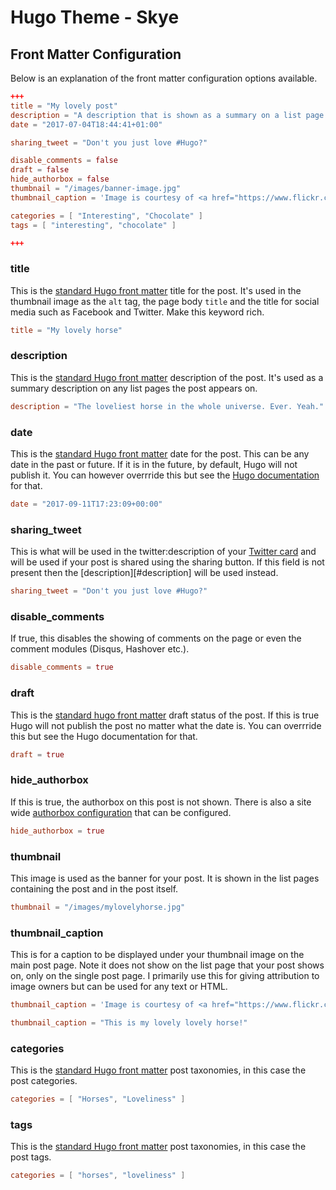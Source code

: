# Hugo Theme - Skye

## Front Matter Configuration

Below is an explanation of the front matter configuration options available.

``` toml
+++
title = "My lovely post"
description = "A description that is shown as a summary on a list page."
date = "2017-07-04T18:44:41+01:00"

sharing_tweet = "Don't you just love #Hugo?" 

disable_comments = false
draft = false
hide_authorbox = false
thumbnail = "/images/banner-image.jpg"
thumbnail_caption = 'Image is courtesy of <a href="https://www.flickr.com/photos/aniceflickrprofile" alt="A Nice Flickr Profile Page">A nice profile</a> used under <a href="https://creativecommons.org/licenses/by/2.0/" alt="Creative Commons Attribution 2.0 Generic (CC BY 2.0) licence">Creative Commons Attribution 2.0 Generic (CC BY 2.0)</a> licence.'

categories = [ "Interesting", "Chocolate" ]
tags = [ "interesting", "chocolate" ]

+++
```

### title

This is the [standard Hugo front matter][hugo-front-matter-docs] title for the post. It's used in the thumbnail image as the `alt` tag, the page body `title` and the title for social media such as Facebook and Twitter. Make this keyword rich.

``` toml
title = "My lovely horse"
```

### description

This is the [standard Hugo front matter][hugo-front-matter-docs] description of the post. It's used as a summary description on any list pages the post appears on.

``` toml
description = "The loveliest horse in the whole universe. Ever. Yeah."
```

### date

This is the [standard Hugo front matter][hugo-front-matter-docs] date for the post. This can be any date in the past or future. If it is in the future, by default, Hugo will not publish it. You can however overrride this but see the [Hugo documentation][hugo-cli-docs] for that.

``` toml
date = "2017-09-11T17:23:09+00:00"
```

### sharing_tweet

This is what will be used in the twitter:description of your [Twitter card][twitter-card-summary] and will be used if your post is shared using the sharing button. If this field is not present then the [description][#description] will be used instead.

``` toml
sharing_tweet = "Don't you just love #Hugo?"
```

### disable_comments

If true, this disables the showing of comments on the page or even the comment modules (Disqus, Hashover etc.).

``` toml
disable_comments = true
``` 

### draft

This is the [standard hugo front matter][hugo-front-matter-docs] draft status of the post. If this is true Hugo will not publish the post no matter what the date is. You can overrride this but see the Hugo documentation for that.

``` toml
draft = true
```

### hide_authorbox

If this is true, the authorbox on this post is not shown. There is also a site wide [authorbox configuration][site-config-authorbox] that can be configured.

``` toml
hide_authorbox = true
```

### thumbnail

This image is used as the banner for your post. It is shown in the list pages containing the post and in the post itself.

``` toml
thumbnail = "/images/mylovelyhorse.jpg"
```

### thumbnail_caption 

This is for a caption to be displayed under your thumbnail image on the main post page. Note it does not show on the list page that your post shows on, only on the single post page. I primarily use this for giving attribution to image owners but can be used for any text or HTML.

``` toml
thumbnail_caption = 'Image is courtesy of <a href="https://www.flickr.com/photos/aniceflickrprofile" alt="A Nice Flickr Profile Page">A nice profile</a> used under <a href="https://creativecommons.org/licenses/by/2.0/" alt="Creative Commons Attribution 2.0 Generic (CC BY 2.0) licence">Creative Commons Attribution 2.0 Generic (CC BY 2.0)</a> licence.'
```

``` toml
thumbnail_caption = "This is my lovely lovely horse!"
```

### categories

This is the [standard Hugo front matter][hugo-front-matter-docs] post taxonomies, in this case the post categories.

``` toml
categories = [ "Horses", "Loveliness" ]
``` 

### tags


This is the [standard Hugo front matter][hugo-front-matter-docs] post taxonomies, in this case the post tags.

``` toml
categories = [ "horses", "loveliness" ]
``` 

[hugo-cli-docs]: https://gohugo.io/overview/usage/ "Using Hugo"
[hugo-front-matter-docs]: https://gohugo.io/content/front-matter/ "Hugo Front Matter"
[site-config-authorbox]: CONFIGURATION.md#authorbox
[twitter-card-summary]: https://dev.twitter.com/cards/types/summary "Twitter Developer Documentation - Summary card"